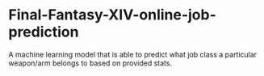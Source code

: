 # Final-Fantasy-XIV-online-job-prediction
A machine learning model that is able to predict what job class a particular weapon/arm belongs to based on provided stats.
